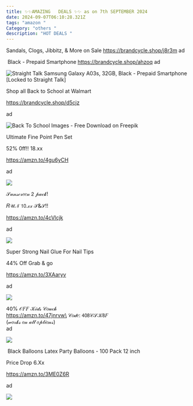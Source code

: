 ```yaml
---
title: ✨✨AMAZING   DEALS ✨✨ as on 7th SEPTEMBER 2024
date: 2024-09-07T06:10:28.321Z
tags: "amazon "
Category: "others "
description: "HOT DEALS "
---
```

<!--StartFragment-->

Sandals, Clogs, Jibbitz, & More on Sale https://brandcycle.shop/j8r3m ad



<!--StartFragment-->

 Black - Prepaid Smartphone https://brandcycle.shop/ahzoq ad

<!--EndFragment--><!--StartFragment-->

![Straight Talk Samsung Galaxy A03s, 32GB, Black - Prepaid Smartphone \[Locked to Straight Talk\]](https://i5.walmartimages.com/seo/Straight-Talk-Samsung-Galaxy-A03s-32GB-Black-Prepaid-Smartphone-Locked-to-Straight-Talk_48260dd5-2514-4508-8384-e31a0d87e3ff.74fbf31ab86956fd1be40e125ef6b603.jpeg?odnHeight=2000&odnWidth=2000&odnBg=FFFFFF)

<!--StartFragment-->

Shop all Back to School at Walmart 

https://brandcycle.shop/d5cjz 

ad

<!--StartFragment-->

![Back To School Images - Free Download on Freepik](https://img.freepik.com/free-vector/back-school-supplies-illustration_9975-26506.jpg?size=338&ext=jpg&ga=GA1.1.2008272138.1725580800&semt=ais_hybrid)



<!--StartFragment-->

Ultimate Fine Point Pen Set

52% 0ff!! 18.xx

https://amzn.to/4gu6yCH

ad

<!--StartFragment-->

![](https://a.media-amazon.com/images/I/711WvO77wQL._AC_SL1500_.jpg)



<!--StartFragment-->

𝒮𝓊𝓃𝓈𝒸𝓇𝑒𝑒𝓃 𝟤 𝓅𝒶𝒸𝓀!

 𝑅𝒰𝒩 𝟣𝟢.𝓍𝓍 𝒮&𝒮!!

https://amzn.to/4cVlcjk

ad

<!--StartFragment-->

![](https://a.media-amazon.com/images/I/81cZLApJKSL._SL1500_.jpg)



<!--StartFragment-->

Super Strong Nail Glue For Nail Tips

44% Off Grab & go

https://amzn.to/3XAaryv

ad

<!--StartFragment-->

![](https://a.media-amazon.com/images/I/71oyUfJPThL._SL1500_.jpg)



<!--StartFragment-->

𝟦𝟢% 𝒪𝐹𝐹 𝒦𝒾𝒹𝓈 𝒞𝑜𝓊𝒸𝒽\
https://amzn.to/47jnrvw\
𝒞𝑜𝒹𝑒: 𝟦𝟢𝟪𝒞𝒮𝒦𝟪𝐹\
(𝓌𝑜𝓇𝓀𝓈 𝑜𝓃 𝒶𝓁𝓁 𝑜𝓅𝓉𝒾𝑜𝓃𝓈)\
ad

<!--StartFragment-->

![](https://a.media-amazon.com/images/I/71zkGpIGZYL._AC_SL1500_.jpg)



<!--StartFragment-->

 Black Balloons Latex Party Balloons - 100 Pack 12 inch 

Price Drop 6.Xx 

https://amzn.to/3ME0Z6R 

ad

<!--StartFragment-->

![](https://a.media-amazon.com/images/I/71GBmLNmxtL._AC_SL1024_.jpg)

<!--EndFragment-->